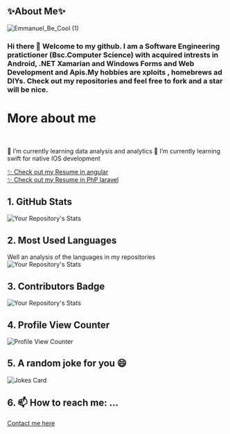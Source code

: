 ## ✨About Me✨

![Emmanuel_Be_Cool (1)](https://user-images.githubusercontent.com/41972019/184537804-e632ae1f-3efd-44b1-b861-8d4e25fdb2cb.gif)

### Hi there 👋 Welcome to my github. I am a Software Engineering pratictioner (Bsc.Computer Science) with acquired intrests in Android, .NET Xamarian and Windows Forms and Web Development and Apis.My hobbies are xploits , homebrews ad DIYs.  Check out my repositories and feel free to fork and a star will be nice.


# More about me 
<br/>

🌱 I’m currently learning data analysis and analytics
🌱 I’m currently learning swift for native IOS development

<a href="https://emmanuel1017.github.io/Angular-Resume/">✨ Check out my Resume in angular</a>
<br />
<a href="https://emmanuel1017.github.io/Angular-Resume/">✨ Check out my Resume in PhP laravel</a>

## 1. GitHub Stats
![Your Repository's Stats](https://github-readme-stats.vercel.app/api?username=Emmanuel1017&show_icons=true)
## 2. Most Used Languages
Well an analysis of the languages in my repositories
<br/>
                             ![Your Repository's Stats](https://github-readme-stats.vercel.app/api/top-langs/?username=Emmanuel1017&theme=blue-green)
## 3. Contributors Badge
![Your Repository's Stats](https://contrib.rocks/image?repo=Emmanuel1017/Emmanuel1017)
## 4. Profile View Counter
![Profile View Counter](https://komarev.com/ghpvc/?username=Emmanuel1017)
## 5. A random joke for you 😄
![Jokes Card](https://readme-jokes.vercel.app/api)
## 6.  📫 How to reach me: ...
<a href="https://emmanuel.cariboudevs.com/"> Contact me here </a>




<!--
**Emmanuel1017/Emmanuel1017** is a ✨ _special_ ✨ repository because its `README.md` (this file) appears on your GitHub profile.

Here are some ideas to get you started:

- 🔭 I’m currently working on ...
- 🌱 I’m currently learning ...
- 👯 I’m looking to collaborate on ...
- 🤔 I’m looking for help with ...
- 💬 Ask me about ...
- 📫 How to reach me: ...
- 😄 Pronouns: ...
- ⚡ Fun fact: ...
-->
